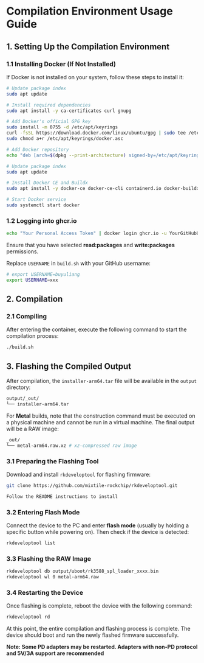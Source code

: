 # Compilation Environment Usage Guide

## 1. Setting Up the Compilation Environment

### 1.1 Installing Docker (If Not Installed)

If Docker is not installed on your system, follow these steps to install it:

```bash
# Update package index
sudo apt update

# Install required dependencies
sudo apt install -y ca-certificates curl gnupg

# Add Docker's official GPG key
sudo install -m 0755 -d /etc/apt/keyrings
curl -fsSL https://download.docker.com/linux/ubuntu/gpg | sudo tee /etc/apt/keyrings/docker.asc > /dev/null
sudo chmod a+r /etc/apt/keyrings/docker.asc

# Add Docker repository
echo "deb [arch=$(dpkg --print-architecture) signed-by=/etc/apt/keyrings/docker.asc] https://download.docker.com/linux/ubuntu $(lsb_release -cs) stable" | sudo tee /etc/apt/sources.list.d/docker.list > /dev/null

# Update package index
sudo apt update

# Install Docker CE and Buildx
sudo apt install -y docker-ce docker-ce-cli containerd.io docker-buildx-plugin

# Start Docker service
sudo systemctl start docker
```

### 1.2 Logging into ghcr.io

```bash
echo "Your Personal Access Token" | docker login ghcr.io -u YourGitHubUsername --password-stdin
```

Ensure that you have selected **read:packages** and **write:packages** permissions.

Replace `USERNAME` in `build.sh` with your GitHub username:

```bash
# export USERNAME=buyuliang
export USERNAME=xxx
```

## 2. Compilation

### 2.1 Compiling

After entering the container, execute the following command to start the compilation process:

```bash
./build.sh
```

## 3. Flashing the Compiled Output

After compilation, the `installer-arm64.tar` file will be available in the `output` directory:

```bash
output/_out/
└── installer-arm64.tar
```

For **Metal** builds, note that the construction command must be executed on a physical machine and cannot be run in a virtual machine. The final output will be a RAW image:

```bash
_out/
└── metal-arm64.raw.xz # xz-compressed raw image
```

### 3.1 Preparing the Flashing Tool

Download and install `rkdeveloptool` for flashing firmware:

```bash
git clone https://github.com/mixtile-rockchip/rkdeveloptool.git

Follow the README instructions to install
```

### 3.2 Entering Flash Mode

Connect the device to the PC and enter **flash mode** (usually by holding a specific button while powering on). Then check if the device is detected:

```bash
rkdeveloptool list
```

### 3.3 Flashing the RAW Image

```bash
rkdeveloptool db output/uboot/rk3588_spl_loader_xxxx.bin
rkdeveloptool wl 0 metal-arm64.raw
```

### 3.4 Restarting the Device

Once flashing is complete, reboot the device with the following command:

```bash
rkdeveloptool rd
```

At this point, the entire compilation and flashing process is complete. The device should boot and run the newly flashed firmware successfully.

**Note: Some PD adapters may be restarted. Adapters with non-PD protocol and 5V/3A support are recommended**
